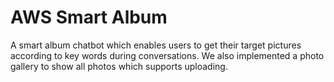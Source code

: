 # AWS Smart Album
A smart album chatbot which enables users to get their target pictures according to key words during conversations. We also implemented a photo gallery to show all photos which supports uploading.

